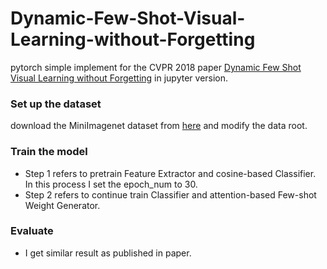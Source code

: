 # Dynamic-Few-Shot-Visual-Learning-without-Forgetting

pytorch simple implement for the CVPR 2018 paper [Dynamic Few Shot Visual Learning without Forgetting](https://arxiv.org/abs/1804.09458) in jupyter version.


### Set up the  dataset

 download the MiniImagenet dataset from [here](https://mega.nz/#!rx0wGQyS!96sFlAr6yyv-9QQPCm5OBFbOm4XSD0t-HlmGaT5GaiE) and modify the data root.

### Train the model

* Step 1 refers to pretrain Feature Extractor and cosine-based Classifier. In this process I set the epoch_num to 30. 
* Step 2 refers to continue train Classifier and attention-based Few-shot Weight Generator.

### Evaluate

* I get similar result as published in paper.
